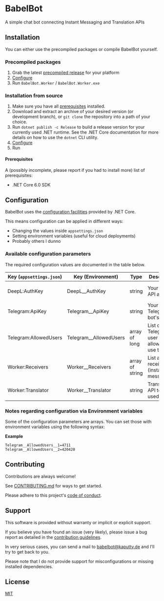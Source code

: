 # BabelBot

A simple chat bot connecting Instant Messaging and Translation APIs


## Installation

You can either use the precompiled packages or compile BabelBot yourself.

### Precompiled packages

1. Grab the latest [precompiled release](https://github.com/RauchF/BabelBot/releases/latest) for your platform
2. [Configure](#Configuration)
3. Run `BabelBot.Worker` / `BabelBot.Worker.exe`

### Installation from source

1. Make sure you have all [prerequisites](#Prerequisites) installed.
2. Download and extract an archive of your desired version (or development branch), or `git clone` the repository into a path of your choice.
3. Run `dotnet publish -c Release` to build a release version for your currently used .NET runtime. See the .NET Core documentation for more details on how to use the `dotnet` CLI utility.
4. [Configure](#Configuration)
5. Run

#### Prerequisites

A (possibly incomplete, please report if you had to install more) list of prerequisites:

- .NET Core 6.0 SDK


## Configuration

BabelBot uses the [configuration facilities](https://docs.microsoft.com/en-us/dotnet/core/extensions/configuration) provided by .NET Core.

This means configuration can be applied in different ways:

- Changing the values inside `appsettings.json`
- Setting environment variables (useful for cloud deployments)
- Probably others I dunno

### Available configuration parameters

The required configuration values are documented in the table below.

| Key (`appsettings.json`) | Key (Environment) | Type | Description | Default | Required |
|--------------------------|-------------------|------|-------------|---------|----------|
|  DeepL:AuthKey           | DeepL__AuthKey | string | Your DeepL API auth key | _empty_ | true if DeepL is used |
|  Telegram:ApiKey         | Telegram__ApiKey | string | Your Telegram bot's API key | _empty_ | true if Telegram is used |
|  Telegram:AllowedUsers   | Telegram__AllowedUsers | array of long | List of Telegram user IDs allowed to use the bot | _empty_ | true if Telegram is used |
|  Worker:Receivers        | Worker__Receivers | array of string | List active receivers (instant messengers) | `["Telegram"]` | true |
|  Worker:Translator       | Worker__Translator | string | Translation API to be used | `"DeepL"` | true |

### Notes regarding configuration via Environment variables

Some of the configuration parameters are arrays. You can set those with environment variables using the following syntax:

**Example**

```
Telegram__AllowedUsers__1=4711
Telegram__AllowedUsers__2=420420
```


## Contributing

Contributions are always welcome!

See [CONTRIBUTING.md](CONTRIBUTING.md) for ways to get started.

Please adhere to this project's [code of conduct](CODE_OF_CONDUCT.md).


## Support

This software is provided without warranty or implicit or explicit support.

If you believe you have found an issue (very likely), please issue a bug report as detailed in the [contribution guidelines](CONTRIBUTING.md).

In very serious cases, you can send a mail to babelbot@kaputty.de and I'll try to get back to you.

Please note that I do not provide support for misconfigurations or missing installed dependencies.


## License

[MIT](https://choosealicense.com/licenses/mit/)
